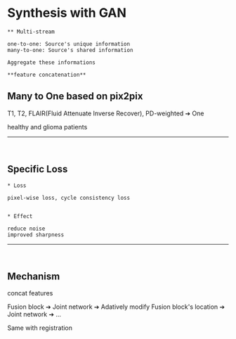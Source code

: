 # Synthesis with GAN

```
** Multi-stream

one-to-one: Source's unique information
many-to-one: Source's shared information

Aggregate these informations

**feature concatenation**
```

## Many to One based on pix2pix

T1, T2, FLAIR(Fluid Attenuate Inverse Recover), PD-weighted ➔ One

healthy and glioma patients

---

<br>


## Specific Loss

```
* Loss

pixel-wise loss, cycle consistency loss


* Effect

reduce noise
improved sharpness
```

---

<br>

## Mechanism

concat features

Fusion block ➔ Joint network ➔ Adatively modify Fusion block's location ➔ Joint network ➔ ...

Same with registration
